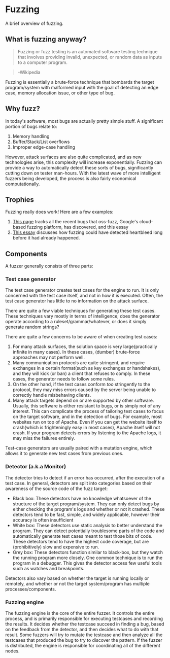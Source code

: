 # Fuzzing

A brief overview of fuzzing.

## What is fuzzing anyway?

> Fuzzing or fuzz testing is an automated software testing technique that involves providing invalid, unexpected, or random data as inputs to a computer program.

> -Wikipedia

Fuzzing is essentially a brute-force technique that bombards the target program/system with malformed input with the goal of detecting an edge case, memory allocation issue, or other type of bug.

## Why fuzz?

In today's software, most bugs are actually pretty simple stuff.
A significant portion of bugs relate to:
1. Memory handling
2. Buffer/Stack/List overflows
3. Improper edge-case handling

However, attack surfaces are also quite complicated, and as new technologies arise, this complexity will increase exponentially. 
Fuzzing can provide a way to automatically detect these sorts of bugs, significantly cutting down on tester man-hours.
With the latest wave of more intelligent fuzzers being developed, the process is also fairly economical computationally.

## Trophies

Fuzzing really does work! Here are a few examples:
1. [This page](https://bugs.chromium.org/p/oss-fuzz/issues/list?can=1&q=status%3AFixed%2CVerified+Type%3ABug%2CBug-Security+-component%3AInfra+) tracks all the recent bugs that oss-fuzz, Google's cloud-based fuzzing platform, has discovered, and this essay
2. [This essay](https://www.dwheeler.com/essays/heartbleed.html) discusses how fuzzing could have detected heartbleed long before it had already happened.

## Components

A fuzzer generally consists of three parts:

### Test case generator

The test case generator creates test cases for the engine to run. It is only concerned with the test case itself, and not in how it is executed. Often, the test case generator has little to no information on the attack surface.

There are quite a few viable techniques for generating these test cases. These techniques vary mostly in terms of intelligence; does the generator operate according to a ruleset/grammar/whatever, or does it simply generate random strings?

There are quite a few concerns to be aware of when creating test cases:

1. For many attack surfaces, the solution space is very large(practically infinite in many cases). In these cases, (dumber) brute-force approaches may not perform well.
2. Many communication protocols are quite stringent, and require exchanges in a certain format(such as key exchanges or handshakes), and they will kick (or ban) a client that refuses to comply. In these cases, the generator needs to follow some rules.
3. On the other hand, if the test cases conform _too_ stringently to the protocol, they may miss errors caused by the server being unable to correctly handle misbehaving clients.
4. Many attack targets depend on or are supported by other software. Usually, this software is either resistant to bugs, or is simply not of any interest. This can complicate the process of tailoring test cases to focus on the target software, and in the detection of bugs. For example, most websites run on top of Apache. Even if you can get the website itself to crash(which is frighteningly easy in most cases), Apache itself will not crash. If your program detects errors by listening to the Apache logs, it may miss the failures entirely.

Test-case generators are usually paired with a mutation engine, which allows it to generate new test cases from previous ones.

### Detector (a.k.a Monitor)

The detector tries to detect if an error has occurred, after the execution of a test case. In general, detectors are split into categories based on their awareness of the source code of the fuzz target:

- Black box: These detectors have no knowledge whatsoever of the structure of the target program/system.
They can only detect bugs by either checking the program's logs and whether or not it crashed.
These detectors tend to be fast, simple, and widely applicable, however their accuracy is often insufficient
- White box: These detectors use static analysis to better understand the program.
They can detect potentially troublesome parts of the code and automatically generate test cases meant to test those bits of code.
These detectors tend to have the highest code coverage, but are (prohibitively) slow and expensive to run.
- Grey box: These detectors function similar to black-box, but they watch the running program more closely.
One common technique is to run the program in a debugger.
This gives the detector access few useful tools such as watches and breakpoints.

Detectors also vary based on whether the target is running locally or remotely, and whether or not the target system/program has multiple processes/components.

### Fuzzing engine

The fuzzing engine is the core of the entire fuzzer.
It controls the entire process, and is primarily responsible for executing testcases and recording the results.
It decides whether the testcase succeed in finding a bug, based on the feedback from the detector, and then decides what to do with that result.
Some fuzzers will try to mutate the testcase and then analyze all the testcases that produced the bug to try to discover the pattern. If the fuzzer is distributed, the engine is responsible for coordinating all of the different nodes.
